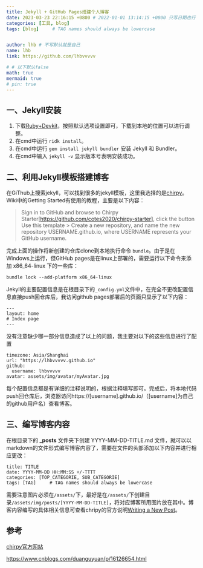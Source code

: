 ```yaml
---
title: Jekyll + GitHub Pages搭建个人博客
date: 2023-03-23 22:16:15 +0800 # 2022-01-01 13:14:15 +0800 只写日期也行；不写秒也行；这样也行 2022-03-09T00:55:42+08:00
categories: [工具, blog]
tags: [blog]     # TAG names should always be lowercase


author: lhb # 不写默认就是自己
name: lhb
link: https://github.com/lhbvvvvv

# # 以下默认false
math: true
mermaid: true
# pin: true
---
```

## 一、Jekyll安装
1. 下载[Ruby+Devkit](https://rubyinstaller.org/downloads/)，按照默认选项设置即可，下载到本地的位置可以进行调整。
2. 在cmd中运行 `ridk install`。
3. 在cmd中运行 `gem install jekyll bundler` 安装 Jekyll 和 Bundler。
4. 在cmd中输入 `jekyll -v` 显示版本号表明安装成功。

## 二、利用Jekyll模板搭建博客
在GiThub上搜索jekyll，可以找到很多的jekyll模板，这里我选择的是[chirpy](https://github.com/cotes2020/jekyll-theme-chirpy)。Wiki中的Getting Started有使用的教程，主要是以下内容：
> Sign in to GitHub and browse to Chirpy Starter[https://github.com/cotes2020/chirpy-starter], click the button Use this template > Create a new repository, and name the new repository USERNAME.github.io, where USERNAME represents your GitHub username.

完成上面的操作将新创建的仓库clone到本地执行命令 `bundle`。由于是在Windows上运行，但GitHub pages是在linux上部署的，需要运行以下命令来添加 x86_64-linux 下的一些库：
```
bundle lock --add-platform x86_64-linux
```
Jekyll的主要配置信息是在根目录下的`_config.yml`文件中，在完全不更改配置信息直接push回仓库后，我访问github pages部署后的页面只显示了以下内容：
```
---
layout: home
# Index page
---
```
没有注意缺少哪一部分信息造成了以上的问题，我主要对以下的这些信息进行了配置
```
timezone: Asia/Shanghai
url: "https://lhbvvvvv.github.io"
github:
  username: lhbvvvvv
avatar: assets/img/avatar/myAvatar.jpg
```
每个配置信息都是有详细的注释说明的，根据注释填写即可。完成后，将本地代码push回仓库后，浏览器访问https://[username].github.io/（[username]为自己的github用户名）查看博客。
## 三、编写博客内容

在根目录下的 **_posts** 文件夹下创建 YYYY-MM-DD-TITLE.md 文件，就可以以markdown的文件形式编写博客内容了，需要在文件的头部添加以下内容并进行相应更改：
```
title: TITLE
date: YYYY-MM-DD HH:MM:SS +/-TTTT
categories: [TOP_CATEGORIE, SUB_CATEGORIE]
tags: [TAG]     # TAG names should always be lowercase
```
需要注意图片必须在`/assets/`下，最好是在`/assets/`下创建目录`/assets/img/posts/[YYYY-MM-DD-TITLE]`，将对应博客所用图片放在其中。博客内容编写的具体相关信息可查看chripy的官方说明[Writing a New Post](https://chirpy.cotes.page/posts/write-a-new-post/)。

## 参考
[chirpy官方网站](https://chirpy.cotes.page)

https://www.cnblogs.com/duanguyuan/p/16126654.html
